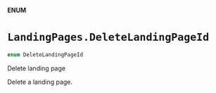 **ENUM**

# `LandingPages.DeleteLandingPageId`

```swift
enum DeleteLandingPageId
```

Delete landing page

Delete a landing page.
